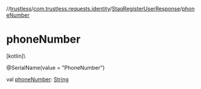 //[trustless](../../../index.md)/[com.trustless.requests.identity](../index.md)/[StaqRegisterUserResponse](index.md)/[phoneNumber](phone-number.md)

# phoneNumber

[kotlin]\

@SerialName(value = &quot;PhoneNumber&quot;)

val [phoneNumber](phone-number.md): [String](https://kotlinlang.org/api/latest/jvm/stdlib/kotlin/-string/index.html)
